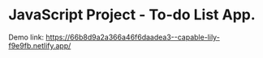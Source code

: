 # JavaScript Project - To-do List App.

Demo link: https://66b8d9a2a366a46f6daadea3--capable-lily-f9e9fb.netlify.app/